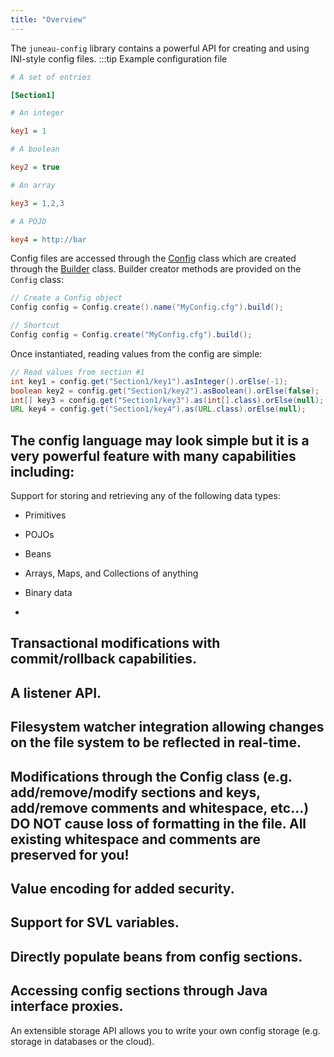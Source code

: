 ```yaml
---
title: "Overview"
---
```


The `juneau-config` library contains a powerful API for creating and using INI-style config files.
:::tip Example configuration file
```ini
# A set of entries

[Section1]

# An integer

key1 = 1

# A boolean

key2 = true

# An array

key3 = 1,2,3

# A POJO

key4 = http://bar
```


Config files are accessed through the [Config]({{API_DOCS}}/org/apache/juneau/config/Config.html) class which
are created through the [Builder]({{API_DOCS}}/org/apache/juneau/config/Config/Builder.html) class.
Builder creator methods are provided on the `Config` class:

```java
// Create a Config object
Config config = Config.create().name("MyConfig.cfg").build();

// Shortcut
Config config = Config.create("MyConfig.cfg").build();
```


Once instantiated, reading values from the config are simple:

```java
// Read values from section #1
int key1 = config.get("Section1/key1").asInteger().orElse(-1);
boolean key2 = config.get("Section1/key2").asBoolean().orElse(false);
int[] key3 = config.get("Section1/key3").as(int[].class).orElse(null);
URL key4 = config.get("Section1/key4").as(URL.class).orElse(null);
```


The config language may look simple but it is a very powerful feature with many capabilities including:
-
Support for storing and retrieving any of the following data types:
- Primitives
- POJOs
- Beans
- Arrays, Maps, and Collections of anything
- Binary data

-
Transactional modifications with commit/rollback capabilities.
-
A listener API.
-
Filesystem watcher integration allowing changes on the file system to be reflected in real-time.
-
Modifications through the Config class (e.g. add/remove/modify sections and keys, add/remove comments and whitespace, etc...)
**DO NOT** cause loss of formatting in the file.
All existing whitespace and comments are preserved for you!
-
Value encoding for added security.
-
Support for SVL variables.
-
Directly populate beans from config sections.
-
Accessing config sections through Java interface proxies.
-
An extensible storage API allows you to write your own config storage (e.g. storage in databases or the cloud).
